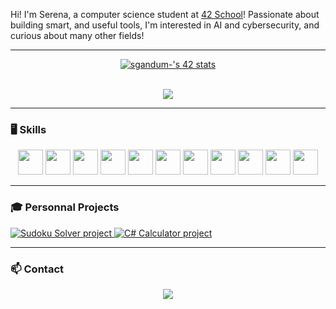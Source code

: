 Hi! I'm Serena, a computer science student at [42 School](https://42.fr/)!
Passionate about building smart, and useful tools, I'm interested in AI and cybersecurity, and curious about many other fields!

---

<div align="center">
  <a href="https://github.com/oakoudad/badge42">
    <img src="https://badge.mediaplus.ma/darkblue/sgandum-?1337Badge=off&UM6P=off" alt="sgandum-'s 42 stats" />
  </a>
</div>

<br/>

<p align="center">
  <img src="https://github-readme-stats.vercel.app/api/top-langs/?username=CodeS42&layout=compact&langs_count=8&theme=tokyonight" />
</p>


---

### 🖥️ Skills

<p align="center">
  <img src="https://cdn.jsdelivr.net/gh/devicons/devicon/icons/c/c-original.svg" width="40" />
  <img src="https://cdn.jsdelivr.net/gh/devicons/devicon/icons/cplusplus/cplusplus-original.svg" width="40" />
  <img src="https://cdn.jsdelivr.net/gh/devicons/devicon/icons/html5/html5-original.svg" width="40" />
  <img src="https://cdn.jsdelivr.net/gh/devicons/devicon/icons/css3/css3-original.svg" width="40" />
  <img src="https://cdn.jsdelivr.net/gh/devicons/devicon/icons/csharp/csharp-original.svg" width="40" />
  <img src="https://cdn.jsdelivr.net/gh/devicons/devicon/icons/python/python-original.svg" width="40" />
  <img src="https://cdn.jsdelivr.net/gh/devicons/devicon/icons/django/django-plain.svg" width="40" />
  <img src="https://cdn.jsdelivr.net/gh/devicons/devicon/icons/dot-net/dot-net-original.svg" width="40" />
  <img src="https://cdn.jsdelivr.net/gh/devicons/devicon/icons/vscode/vscode-original.svg" width="40" />
  <img src="https://cdn.jsdelivr.net/gh/devicons/devicon/icons/docker/docker-original.svg" width="40" />
  <img src="https://cdn.jsdelivr.net/gh/devicons/devicon/icons/git/git-original.svg" width="40" />
</p>

---

### 🎓 Personnal Projects

<div align="left">
  <a href="https://github.com/CodeS42/Sudoku_Solver">
    <img src="https://img.shields.io/badge/Sudoku__Solver-%231572B6?style=for-the-badge&logo=matrix&logoColor=white" alt="Sudoku Solver project" />
  </a>
  <a href="https://github.com/CodeS42/CSharp_Calculator">
    <img src="https://img.shields.io/badge/CSharp__Calculator-%231572B6?style=for-the-badge&logo=matrix&logoColor=white" alt="C# Calculator project" />
  </a>
</div>


---

### 📫 Contact

<p align="center">
  <a href="https://www.linkedin.com/in/serena-gandum-077b96347">
    <img src="https://img.shields.io/badge/LinkedIn-Serena%20Gandum-blue?style=for-the-badge&logo=linkedin" />
  </a>
</p>


